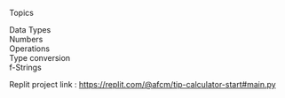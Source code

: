 Topics

Data Types  
Numbers  
Operations  
Type conversion  
f-Strings  

Replit project link : https://replit.com/@afcm/tip-calculator-start#main.py
